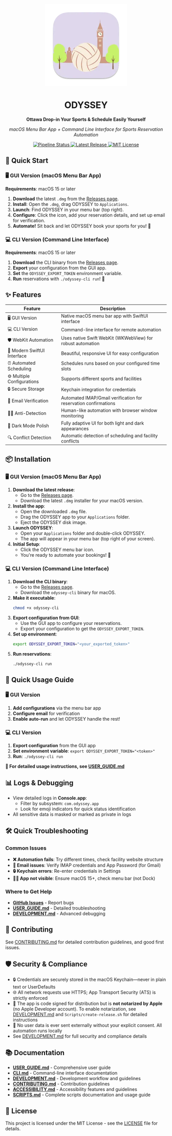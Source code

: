 <div align="center">
  <img src="Sources/Resources/Assets.xcassets/AppIcon.appiconset/icon_256x256.png" alt="ODYSSEY Logo">
  <h1>ODYSSEY</h1>
  <p><strong>Ottawa Drop-in Your Sports & Schedule Easily Yourself</strong></p>
  <p><em>macOS Menu Bar App + Command Line Interface for Sports Reservation Automation</em></p>
  <p>
    <a href="https://github.com/Amet13/ODYSSEY/actions/workflows/pipeline.yml">
<img src="https://github.com/Amet13/ODYSSEY/actions/workflows/pipeline.yml/badge.svg" alt="Pipeline Status">
    </a>
    <a href="https://github.com/Amet13/ODYSSEY/releases">
      <img src="https://img.shields.io/github/v/release/Amet13/ODYSSEY?label=version" alt="Latest Release">
    </a>
    <a href="https://github.com/Amet13/ODYSSEY/blob/main/LICENSE">
      <img src="https://img.shields.io/badge/License-MIT-green" alt="MIT License">
    </a>
  </p>
</div>

## 🚀 Quick Start

### 🖥️ GUI Version (macOS Menu Bar App)

**Requirements**: macOS 15 or later

1. **Download** the latest `.dmg` from the [Releases page](https://github.com/Amet13/ODYSSEY/releases).
2. **Install**: Open the `.dmg`, drag ODYSSEY to `Applications`.
3. **Launch**: Find ODYSSEY in your menu bar (top right).
4. **Configure**: Click the icon, add your reservation details, and set up email for verification.
5. **Automate!** Sit back and let ODYSSEY book your sports for you! 🎉

### 💻 CLI Version (Command Line Interface)

**Requirements**: macOS 15 or later

1. **Download** the CLI binary from the [Releases page](https://github.com/Amet13/ODYSSEY/releases).
2. **Export** your configuration from the GUI app.
3. **Set** the `ODYSSEY_EXPORT_TOKEN` environment variable.
4. **Run** reservations with `./odyssey-cli run`! 🚀

## ✨ Features

| Feature                     | Description                                                     |
| --------------------------- | --------------------------------------------------------------- |
| 🖥️ GUI Version              | Native macOS menu bar app with SwiftUI interface                |
| 💻 CLI Version              | Command-line interface for remote automation                    |
| 🛡️ WebKit Automation        | Uses native Swift WebKit (WKWebView) for robust automation      |
| 🎨 Modern SwiftUI Interface | Beautiful, responsive UI for easy configuration                 |
| ⏰ Automated Scheduling     | Schedules runs based on your configured time slots              |
| ⚙️ Multiple Configurations  | Supports different sports and facilities                        |
| 🔒 Secure Storage           | Keychain integration for credentials                            |
| 📧 Email Verification       | Automated IMAP/Gmail verification for reservation confirmations |
| 🕵️‍♂️ Anti-Detection           | Human-like automation with browser window monitoring            |
| 🎨 Dark Mode Polish         | Fully adaptive UI for both light and dark appearances           |
| 🔍 Conflict Detection       | Automatic detection of scheduling and facility conflicts        |

## 📦 Installation

### 🖥️ GUI Version (macOS Menu Bar App)

1. **Download the latest release**:
   - Go to the [Releases page](https://github.com/Amet13/ODYSSEY/releases).
   - Download the latest `.dmg` installer for your macOS version.
2. **Install the app**:
   - Open the downloaded `.dmg` file.
   - Drag the ODYSSEY app to your `Applications` folder.
   - Eject the ODYSSEY disk image.
3. **Launch ODYSSEY**:
   - Open your `Applications` folder and double-click ODYSSEY.
   - The app will appear in your menu bar (top right of your screen).
4. **Initial Setup**:
   - Click the ODYSSEY menu bar icon.
   - You're ready to automate your bookings! 🎾

### 💻 CLI Version (Command Line Interface)

1. **Download the CLI binary**:
   - Go to the [Releases page](https://github.com/Amet13/ODYSSEY/releases).
   - Download the `odyssey-cli` binary for macOS.
2. **Make it executable**:
   ```bash
   chmod +x odyssey-cli
   ```
3. **Export configuration from GUI**:
   - Use the GUI app to configure your reservations.
   - Export your configuration to get the `ODYSSEY_EXPORT_TOKEN`.
4. **Set up environment**:
   ```bash
   export ODYSSEY_EXPORT_TOKEN="<your_exported_token>"
   ```
5. **Run reservations**:
   ```bash
   ./odyssey-cli run
   ```

## 🎯 Quick Usage Guide

### 🖥️ GUI Version

1. **Add configurations** via the menu bar app
2. **Configure email** for verification
3. **Enable auto-run** and let ODYSSEY handle the rest!

### 💻 CLI Version

1. **Export configuration** from the GUI app
2. **Set environment variable**: `export ODYSSEY_EXPORT_TOKEN="<token>"`
3. **Run**: `./odyssey-cli run`

**📖 For detailed usage instructions, see [USER_GUIDE.md](Documentation/USER_GUIDE.md)**

## 📊 Logs & Debugging

- View detailed logs in **Console.app**:
  - Filter by subsystem: `com.odyssey.app`
  - Look for emoji indicators for quick status identification
- All sensitive data is masked or marked as private in logs

## 🛠️ Quick Troubleshooting

### Common Issues

- **❌ Automation fails**: Try different times, check facility website structure
- **📧 Email issues**: Verify IMAP credentials and App Password (for Gmail)
- **🔒 Keychain errors**: Re-enter credentials in Settings
- **🕵️‍♂️ App not visible**: Ensure macOS 15+, check menu bar (not Dock)

### Where to Get Help

- **[GitHub Issues](https://github.com/Amet13/ODYSSEY/issues)** - Report bugs
- **[USER_GUIDE.md](Documentation/USER_GUIDE.md)** - Detailed troubleshooting
- **[DEVELOPMENT.md](Documentation/DEVELOPMENT.md)** - Advanced debugging

## 🤝 Contributing

See [CONTRIBUTING.md](Documentation/CONTRIBUTING.md) for detailed contribution guidelines, and good first issues.

## 🛡️ Security & Compliance

- 🔒 Credentials are securely stored in the macOS Keychain—never in plain text or UserDefaults
- 🌐 All network requests use HTTPS; App Transport Security (ATS) is strictly enforced
- 📝 The app is code signed for distribution but is **not notarized by Apple** (no Apple Developer account). To enable notarization, see [DEVELOPMENT.md](Documentation/DEVELOPMENT.md) and `Scripts/create-release.sh` for detailed instructions
- 🚫 No user data is ever sent externally without your explicit consent. All automation runs locally
- See [DEVELOPMENT.md](Documentation/DEVELOPMENT.md) for full security and compliance details

## 📚 Documentation

- **[USER_GUIDE.md](Documentation/USER_GUIDE.md)** - Comprehensive user guide
- **[CLI.md](Documentation/CLI.md)** - Command-line interface documentation
- **[DEVELOPMENT.md](Documentation/DEVELOPMENT.md)** - Development workflow and guidelines
- **[CONTRIBUTING.md](Documentation/CONTRIBUTING.md)** - Contribution guidelines
- **[ACCESSIBILITY.md](Documentation/ACCESSIBILITY.md)** - Accessibility features and guidelines
- **[SCRIPTS.md](Documentation/SCRIPTS.md)** - Complete scripts documentation and usage guide

## 📄 License

This project is licensed under the MIT License - see the [LICENSE](LICENSE) file for details.
